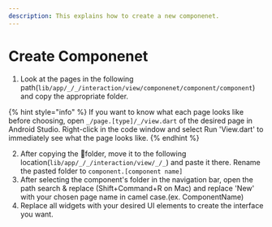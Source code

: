 ```yaml
---
description: This explains how to create a new componenet.
---
```


# Create Componenet

1. Look at the pages in the following path(`lib/app/_/_/interaction/view/componenet/component/component`) and copy the appropriate folder.

{% hint style="info" %}
If you want to know what each page looks like before choosing, open `_/page.[type]/_/view.dart` of the desired page in Android Studio. Right-click in the code window and select Run 'View.dart' to immediately see what the page looks like.
{% endhint %}

2. After copying the folder, move it to the following location(`lib/app/_/_/interaction/view/_/_`) and paste it there. Rename the pasted folder to `component.[component name]`
3. After selecting the component's folder in the navigation bar, open the path search & replace (Shift+Command+R on Mac) and replace 'New' with your chosen page name in camel case.(ex. ComponentName)
4. Replace all widgets with your desired UI elements to create the interface you want.

